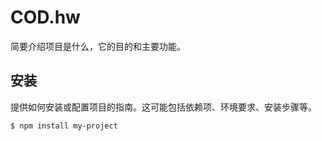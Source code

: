# COD.hw

简要介绍项目是什么，它的目的和主要功能。

## 安装

提供如何安装或配置项目的指南。这可能包括依赖项、环境要求、安装步骤等。

```bash
$ npm install my-project

